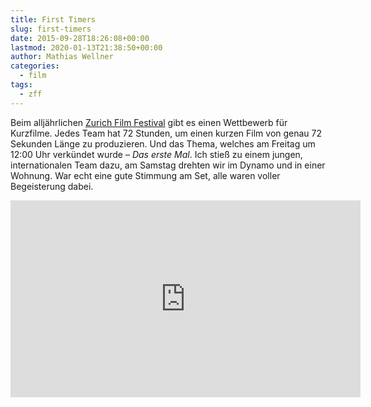 ```yaml
---
title: First Timers
slug: first-timers
date: 2015-09-28T18:26:08+00:00
lastmod: 2020-01-13T21:38:50+00:00
author: Mathias Wellner
categories:
  - film
tags:
  - zff
---
```

Beim alljährlichen <a href="http://zff.com" title="Zurich Film Festival" target="_blank">Zurich Film Festival</a> gibt es einen Wettbewerb für Kurzfilme. Jedes Team hat 72 Stunden, um einen kurzen Film von genau 72 Sekunden Länge zu produzieren. Und das Thema, welches am Freitag um 12:00 Uhr verkündet wurde &ndash; _Das erste Mal_. Ich stieß zu einem jungen, internationalen Team dazu, am Samstag drehten wir im Dynamo und in einer Wohnung. War echt eine gute Stimmung am Set, alle waren voller Begeisterung dabei. 
<!--more-->

<iframe width="560" height="315" src="https://www.youtube.com/embed/Cx0x6LlyekM" frameborder="0" gesture="media" allow="encrypted-media" allowfullscreen></iframe>
